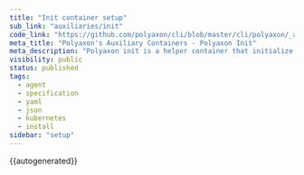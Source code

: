```yaml
---
title: "Init container setup"
sub_link: "auxiliaries/init"
code_link: "https://github.com/polyaxon/cli/blob/master/cli/polyaxon/_auxiliaries/init.py"
meta_title: "Polyaxon's Auxiliary Containers - Polyaxon Init"
meta_description: "Polyaxon init is a helper container that initialize the environment required for the main container to function correctly."
visibility: public
status: published
tags:
  - agent
  - specification
  - yaml
  - json
  - kubernetes
  - install
sidebar: "setup"
---
```


{{autogenerated}}
